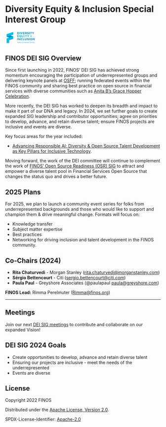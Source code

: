 # Diversity Equity & Inclusion Special Interest Group

<img src=".github/2022.DEI_SIG_Horizontal.png" width="100">

## FINOS DEI SIG Overview

Since first launching in 2022, FINOS’ DEI SIG has achieved strong momentum encouraging the participation of underrepresented groups and delivering keynote panels at [OSFF](https://events.linuxfoundation.org/open-source-finance-forum/); running federated events within the FINOS community and sharing best practice on open source in financial services with diverse communities such as [Anita B’s Grace Hopper Celebration](https://ghc.anitab.org/).

More recently, the DEI SIG has worked to deepen its breadth and impact to make it part of our DNA and legacy. In 2024, we set further goals to create expanded SIG leadership and contributor opportunities; agree on priorities to develop, advance, and retain diverse talent; ensure FINOS projects are inclusive and events are diverse.

Key focus areas for the year included:
- [Advancing Responsible AI; Diversity & Open Source Talent Development as Key Pillars for Inclusive Technology](https://www.finos.org/blog/finos-dei-sig-advances-responsible-ai).

Moving forward, the work of the DEI committee will continue to complement the work of [FINOS’ Open Source Readiness (OSR) SIG](https://www.finos.org/blog/open-source-readiness) to attract and empower a diverse talent pool in Financial Services Open Source that changes the status quo and drives a better future. 

## 2025 Plans
For 2025, we plan to launch a community event series for folks from underrepresented backgrounds and those who would like to support and champion them & drive meaningful change. Formats will focus on:
- Knowledge transfer
- Subject matter expertise
- Best practices
- Networking for driving inclusion and talent development in the FINOS community.

## Co-Chairs (2024)
- **Rita Chaturvedi** - Morgan Stanley (rita.chaturvedi@morganstanley.com)
- **Sérgio Bettencourt** - Citi (sergio.bettencourt@citi.com)
- **Paula Paul** - Greyshore Associates (@paulapaul paula@greyshore.com)

**FINOS Lead:** Rimma Perelmuter (Rimma@finos.org)

---

## Meetings

Join our next [DEI SIG meetings](https://calendar.google.com/calendar/event?action=TEMPLATE&tmeid=dmR0N3NsbmMyNmMza2UxNTM2NDg1MjBzamVfMjAyNDAzMDZUMTcwMDAwWiBmaW5vcy5vcmdfZmFjOG1vMXJmYzZlaHNjZzBkODBmaThqaWdAZw&tmsrc=finos.org_fac8mo1rfc6ehscg0d80fi8jig%40group.calendar.google.com) to contribute and collaborate on our expanded Vision! 

## DEI SIG 2024 Goals

- Create opportunities to develop, advance and retain diverse talent
- Ensuring our projects are inclusive - meet the needs of the underrepresented
- Events are diverse

## License

Copyright 2022 FINOS

Distributed under the [Apache License, Version 2.0](http://www.apache.org/licenses/LICENSE-2.0).

SPDX-License-Identifier: [Apache-2.0](https://spdx.org/licenses/Apache-2.0)


